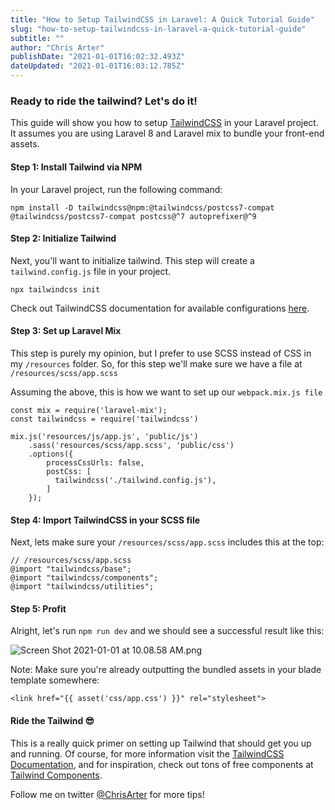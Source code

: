 ```yaml
---
title: "How to Setup TailwindCSS in Laravel: A Quick Tutorial Guide"
slug: "how-to-setup-tailwindcss-in-laravel-a-quick-tutorial-guide"
subtitle: ""
author: "Chris Arter"
publishDate: "2021-01-01T16:02:32.493Z"
dateUpdated: "2021-01-01T16:03:12.785Z"
---
```


### Ready to ride the tailwind? Let's do it!

This guide will show you how to setup [TailwindCSS](https://tailwindcss.com) in your Laravel project. It assumes you are using Laravel 8 and Laravel mix to bundle your front-end assets.

#### Step 1: Install Tailwind via NPM

In your Laravel project, run the following command:

    npm install -D tailwindcss@npm:@tailwindcss/postcss7-compat @tailwindcss/postcss7-compat postcss@^7 autoprefixer@^9
    

#### Step 2: Initialize Tailwind

Next, you'll want to initialize tailwind. This step will create a `tailwind.config.js` file in your project.

    npx tailwindcss init
    

Check out TailwindCSS documentation for available configurations [here](https://tailwindcss.com/docs/configuration).

#### Step 3: Set up Laravel Mix

This step is purely my opinion, but I prefer to use SCSS instead of CSS in my `/resources` folder. So, for this step we'll make sure we have a file at `/resources/scss/app.scss`

Assuming the above, this is how we want to set up our `webpack.mix.js file`

    const mix = require('laravel-mix');
    const tailwindcss = require('tailwindcss')
    
    mix.js('resources/js/app.js', 'public/js')
        .sass('resources/scss/app.scss', 'public/css')
        .options({
            processCssUrls: false,
            postCss: [
              tailwindcss('./tailwind.config.js'),
            ]
        });
    

#### Step 4: Import TailwindCSS in your SCSS file

Next, lets make sure your `/resources/scss/app.scss` includes this at the top:

    // /resources/scss/app.scss
    @import "tailwindcss/base";
    @import "tailwindcss/components";
    @import "tailwindcss/utilities";
    

#### Step 5: Profit

Alright, let's run `npm run dev` and we should see a successful result like this:

![Screen Shot 2021-01-01 at 10.08.58 AM.png](/images/1737473617712-Yz4tR2h4a.png)

Note: Make sure you're already outputting the bundled assets in your blade template somewhere:

    <link href="{{ asset('css/app.css') }}" rel="stylesheet">
    

#### Ride the Tailwind 😎

This is a really quick primer on setting up Tailwind that should get you up and running. Of course, for more information visit the [TailwindCSS Documentation](https://tailwindcss.com/), and for inspiration, check out tons of free components at [Tailwind Components](https://tailwindcomponents.com/).

Follow me on twitter [@ChrisArter](https://twitter.com/chrisarter) for more tips!